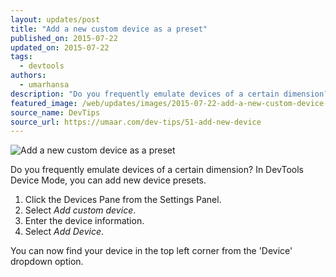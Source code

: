 ```yaml
---
layout: updates/post
title: "Add a new custom device as a preset"
published_on: 2015-07-22
updated_on: 2015-07-22
tags:
  - devtools
authors:
  - umarhansa
description: "Do you frequently emulate devices of a certain dimension? In DevTools Device Mode, you can add new device presets."
featured_image: /web/updates/images/2015-07-22-add-a-new-custom-device-as-a-preset/add-new-device.gif
source_name: DevTips
source_url: https://umaar.com/dev-tips/51-add-new-device
---
```

<img src="/web/updates/images/2015-07-22-add-a-new-custom-device-as-a-preset/add-new-device.gif" alt="Add a new custom device as a preset">

Do you frequently emulate devices of a certain dimension? In DevTools Device Mode, you can add new device presets.

<ol>
<li>Click the Devices Pane from the Settings Panel.</li>
<li>Select <em>Add custom device</em>.</li>
<li>Enter the device information.</li>
<li>Select <em>Add Device</em>.</li>
</ol>

You can now find your device in the top left corner from the 'Device' dropdown option.
